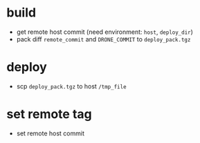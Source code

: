 # build
- get remote host commit (need environment: `host`, `deploy_dir`)
- pack diff `remote_commit` and `DRONE_COMMIT` to `deploy_pack.tgz`


# deploy
- scp `deploy_pack.tgz` to host `/tmp_file`

# set remote tag
- set remote host commit 